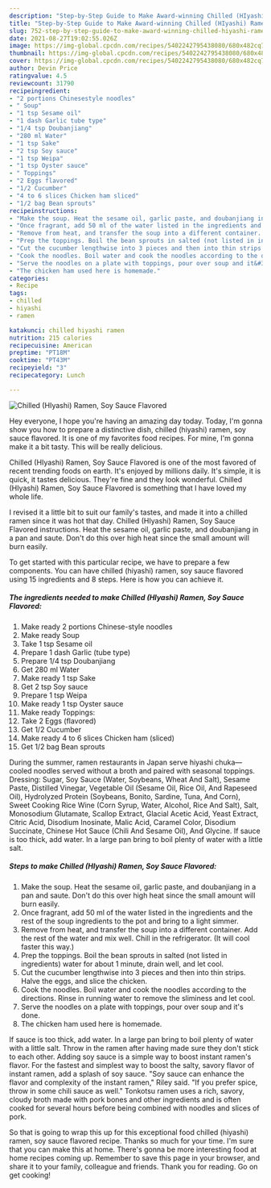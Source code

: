 ```yaml
---
description: "Step-by-Step Guide to Make Award-winning Chilled (HIyashi) Ramen, Soy Sauce Flavored"
title: "Step-by-Step Guide to Make Award-winning Chilled (HIyashi) Ramen, Soy Sauce Flavored"
slug: 752-step-by-step-guide-to-make-award-winning-chilled-hiyashi-ramen-soy-sauce-flavored
date: 2021-08-27T19:02:55.026Z
image: https://img-global.cpcdn.com/recipes/5402242795438080/680x482cq70/chilled-hiyashi-ramen-soy-sauce-flavored-recipe-main-photo.jpg
thumbnail: https://img-global.cpcdn.com/recipes/5402242795438080/680x482cq70/chilled-hiyashi-ramen-soy-sauce-flavored-recipe-main-photo.jpg
cover: https://img-global.cpcdn.com/recipes/5402242795438080/680x482cq70/chilled-hiyashi-ramen-soy-sauce-flavored-recipe-main-photo.jpg
author: Devin Price
ratingvalue: 4.5
reviewcount: 31790
recipeingredient:
- "2 portions Chinesestyle noodles"
- " Soup"
- "1 tsp Sesame oil"
- "1 dash Garlic tube type"
- "1/4 tsp Doubanjiang"
- "280 ml Water"
- "1 tsp Sake"
- "2 tsp Soy sauce"
- "1 tsp Weipa"
- "1 tsp Oyster sauce"
- " Toppings"
- "2 Eggs flavored"
- "1/2 Cucumber"
- "4 to 6 slices Chicken ham sliced"
- "1/2 bag Bean sprouts"
recipeinstructions:
- "Make the soup. Heat the sesame oil, garlic paste, and doubanjiang in a pan and saute. Don&#39;t do this over high heat since the small amount will burn easily."
- "Once fragrant, add 50 ml of the water listed in the ingredients and the rest of the soup ingredients to the pot and bring to a light simmer."
- "Remove from heat, and transfer the soup into a different container. Add the rest of the water and mix well. Chill in the refrigerator. (It will cool faster this way.)"
- "Prep the toppings. Boil the bean sprouts in salted (not listed in ingredients) water for about 1 minute, drain well, and let cool."
- "Cut the cucumber lengthwise into 3 pieces and then into thin strips.  Halve the eggs, and slice the chicken."
- "Cook the noodles. Boil water and cook the noodles according to the directions. Rinse in running water to remove the sliminess and let cool."
- "Serve the noodles on a plate with toppings, pour over soup and it&#39;s done."
- "The chicken ham used here is homemade."
categories:
- Recipe
tags:
- chilled
- hiyashi
- ramen

katakunci: chilled hiyashi ramen 
nutrition: 215 calories
recipecuisine: American
preptime: "PT18M"
cooktime: "PT43M"
recipeyield: "3"
recipecategory: Lunch

---
```



![Chilled (HIyashi) Ramen, Soy Sauce Flavored](https://img-global.cpcdn.com/recipes/5402242795438080/680x482cq70/chilled-hiyashi-ramen-soy-sauce-flavored-recipe-main-photo.jpg)

Hey everyone, I hope you're having an amazing day today. Today, I'm gonna show you how to prepare a distinctive dish, chilled (hiyashi) ramen, soy sauce flavored. It is one of my favorites food recipes. For mine, I'm gonna make it a bit tasty. This will be really delicious.

Chilled (HIyashi) Ramen, Soy Sauce Flavored is one of the most favored of recent trending foods on earth. It's enjoyed by millions daily. It's simple, it is quick, it tastes delicious. They're fine and they look wonderful. Chilled (HIyashi) Ramen, Soy Sauce Flavored is something that I have loved my whole life.

I revised it a little bit to suit our family&#39;s tastes, and made it into a chilled ramen since it was hot that day. Chilled (HIyashi) Ramen, Soy Sauce Flavored instructions. Heat the sesame oil, garlic paste, and doubanjiang in a pan and saute. Don&#39;t do this over high heat since the small amount will burn easily.


To get started with this particular recipe, we have to prepare a few components. You can have chilled (hiyashi) ramen, soy sauce flavored using 15 ingredients and 8 steps. Here is how you can achieve it.

<!--inarticleads1-->

##### The ingredients needed to make Chilled (HIyashi) Ramen, Soy Sauce Flavored:

1. Make ready 2 portions Chinese-style noodles
1. Make ready  Soup
1. Take 1 tsp Sesame oil
1. Prepare 1 dash Garlic (tube type)
1. Prepare 1/4 tsp Doubanjiang
1. Get 280 ml Water
1. Make ready 1 tsp Sake
1. Get 2 tsp Soy sauce
1. Prepare 1 tsp Weipa
1. Make ready 1 tsp Oyster sauce
1. Make ready  Toppings:
1. Take 2 Eggs (flavored)
1. Get 1/2 Cucumber
1. Make ready 4 to 6 slices Chicken ham (sliced)
1. Get 1/2 bag Bean sprouts


During the summer, ramen restaurants in Japan serve hiyashi chuka—cooled noodles served without a broth and paired with seasonal toppings. Dressing: Sugar, Soy Sauce (Water, Soybeans, Wheat And Salt), Sesame Paste, Distilled Vinegar, Vegetable Oil (Sesame Oil, Rice Oil, And Rapeseed Oil), Hydrolyzed Protein (Soybeans, Bonito, Sardine, Tuna, And Corn), Sweet Cooking Rice Wine (Corn Syrup, Water, Alcohol, Rice And Salt), Salt, Monosodium Glutamate, Scallop Extract, Glacial Acetic Acid, Yeast Extract, Citric Acid, Disodium Inosinate, Malic Acid, Caramel Color, Disodium Succinate, Chinese Hot Sauce (Chili And Sesame Oil), And Glycine. If sauce is too thick, add water. In a large pan bring to boil plenty of water with a little salt. 

<!--inarticleads2-->

##### Steps to make Chilled (HIyashi) Ramen, Soy Sauce Flavored:

1. Make the soup. Heat the sesame oil, garlic paste, and doubanjiang in a pan and saute. Don&#39;t do this over high heat since the small amount will burn easily.
1. Once fragrant, add 50 ml of the water listed in the ingredients and the rest of the soup ingredients to the pot and bring to a light simmer.
1. Remove from heat, and transfer the soup into a different container. Add the rest of the water and mix well. Chill in the refrigerator. (It will cool faster this way.)
1. Prep the toppings. Boil the bean sprouts in salted (not listed in ingredients) water for about 1 minute, drain well, and let cool.
1. Cut the cucumber lengthwise into 3 pieces and then into thin strips.  Halve the eggs, and slice the chicken.
1. Cook the noodles. Boil water and cook the noodles according to the directions. Rinse in running water to remove the sliminess and let cool.
1. Serve the noodles on a plate with toppings, pour over soup and it&#39;s done.
1. The chicken ham used here is homemade.


If sauce is too thick, add water. In a large pan bring to boil plenty of water with a little salt. Throw in the ramen after having made sure they don&#39;t stick to each other. Adding soy sauce is a simple way to boost instant ramen&#39;s flavor. For the fastest and simplest way to boost the salty, savory flavor of instant ramen, add a splash of soy sauce. &#34;Soy sauce can enhance the flavor and complexity of the instant ramen,&#34; Riley said. &#34;If you prefer spice, throw in some chili sauce as well.&#34; Tonkotsu ramen uses a rich, savory, cloudy broth made with pork bones and other ingredients and is often cooked for several hours before being combined with noodles and slices of pork. 

So that is going to wrap this up for this exceptional food chilled (hiyashi) ramen, soy sauce flavored recipe. Thanks so much for your time. I'm sure that you can make this at home. There's gonna be more interesting food at home recipes coming up. Remember to save this page in your browser, and share it to your family, colleague and friends. Thank you for reading. Go on get cooking!
